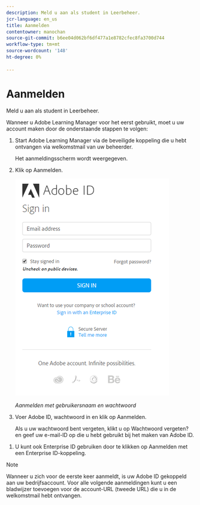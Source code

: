 ```yaml
---
description: Meld u aan als student in Leerbeheer.
jcr-language: en_us
title: Aanmelden
contentowner: manochan
source-git-commit: b6ee04d062bf6df477a1e8782cfec8fa3700d744
workflow-type: tm+mt
source-wordcount: '148'
ht-degree: 0%

---
```




# Aanmelden

Meld u aan als student in Leerbeheer.

Wanneer u Adobe Learning Manager voor het eerst gebruikt, moet u uw account maken door de onderstaande stappen te volgen:

1. Start Adobe Learning Manager via de beveiligde koppeling die u hebt ontvangen via welkomstmail van uw beheerder.

   Het aanmeldingsscherm wordt weergegeven.

1. Klik op Aanmelden.

   ![](assets/adobeid-signin.png)

   *Aanmelden met gebruikersnaam en wachtwoord*

1. Voer Adobe ID, wachtwoord in en klik op Aanmelden.

   Als u uw wachtwoord bent vergeten, klikt u op Wachtwoord vergeten? en geef uw e-mail-ID op die u hebt gebruikt bij het maken van Adobe ID.

<!--
   If you do not have an Adobe ID, [click here](../../../manage-account.md) to learn how to create an Adobe ID.
-->

1. U kunt ook Enterprise ID gebruiken door te klikken op Aanmelden met een Enterprise ID-koppeling.

>[!NOTE]
>
>Wanneer u zich voor de eerste keer aanmeldt, is uw Adobe ID gekoppeld aan uw bedrijfsaccount. Voor alle volgende aanmeldingen kunt u een bladwijzer toevoegen voor de account-URL (tweede URL) die u in de welkomstmail hebt ontvangen.
